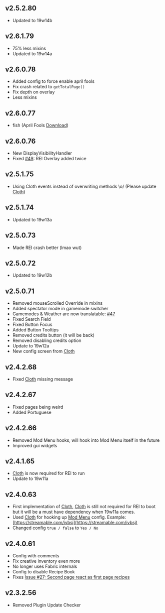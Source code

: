 ## v2.5.2.80
- Updated to 19w14b
## v2.6.1.79
- 75% less mixins
- Updated to 19w14a
## v2.6.0.78
- Added config to force enable april fools
- Fix crash related to `getTotalPage()`
- Fix depth on overlay
- Less mixins
## v2.6.0.77
- fish (April Fools [Download](https://minecraft.curseforge.com/projects/roughly-enough-items/files/2693786))
## v2.6.0.76
- New DisplayVisibilityHandler
- Fixed [#49](https://github.com/shedaniel/RoughlyEnoughItems/issues/49): REI Overlay added twice
## v2.5.1.75
- Using Cloth events instead of overwriting methods \o/ (Please update [Cloth](https://minecraft.curseforge.com/projects/cloth))
## v2.5.1.74
- Updated to 19w13a
## v2.5.0.73
- Made REI crash better (lmao wut)
## v2.5.0.72
- Updated to 19w12b
## v2.5.0.71
- Removed mouseScrolled Override in mixins
- Added spectator mode in gamemode switcher
- Gamemodes & Weather are now translatable: [#47](https://github.com/shedaniel/RoughlyEnoughItems/issues/47)
- Fixed Search Field
- Fixed Button Focus
- Added Button Tooltips
- Removed credits button (it will be back)
- Removed disabling credits option
- Update to 19w12a
- New config screen from [Cloth](https://minecraft.curseforge.com/projects/cloth)
## v2.4.2.68
- Fixed [Cloth](https://minecraft.curseforge.com/projects/cloth) missing message
## v2.4.2.67
- Fixed pages being weird
- Added Portuguese
## v2.4.2.66
- Removed Mod Menu hooks, will hook into Mod Menu itself in the future
- Improved gui widgets
## v2.4.1.65
- [Cloth](https://minecraft.curseforge.com/projects/cloth) is now required for REI to run
- Update to 19w11a
## v2.4.0.63
- First implementation of [Cloth](https://minecraft.curseforge.com/projects/cloth), [Cloth](https://minecraft.curseforge.com/projects/cloth) is still not required for REI to boot but it will be a must have dependency when 19w11a comes.
- Used [Cloth](https://minecraft.curseforge.com/projects/cloth) for hooking up [Mod Menu](https://minecraft.curseforge.com/projects/modmenu/) config. Example: [https://streamable.com/ivbsj](https://streamable.com/ivbsj)
- Changed config `true / false` to `Yes / No`
## v2.4.0.61
- Config with comments
- Fix creative inventory even more
- No longer uses Fabric internals
- Config to disable Recipe Book
- Fixes [Issue #27: Second page react as first page recipes](https://github.com/shedaniel/RoughlyEnoughItems/issues/27)
## v2.3.2.56
- Removed Plugin Update Checker
